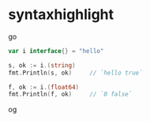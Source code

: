 # syntaxhighlight

go
```go
var i interface{} = "hello"

s, ok := i.(string)
fmt.Println(s, ok)     // `hello true`

f, ok := i.(float64)
fmt.Println(f, ok)     // `0 false`
```
og
